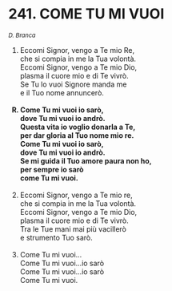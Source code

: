 # 241. COME TU MI VUOI

<sub><i>D. Branca</i></sub>
<ol>
	<li>Eccomi Signor, vengo a Te mio Re,<br>
		che si compia in me la Tua volontà.<br>
		Eccomi Signor, vengo a Te mio Dio,<br>
		plasma il cuore mio e di Te vivrò.<br>
		Se Tu lo vuoi Signore manda me<br>
		e il Tuo nome annuncerò.</li><br>
	<b><li type="A" value="18">Come Tu mi vuoi io sarò,<br>
		dove Tu mi vuoi io andrò.<br>
		Questa vita io voglio donarla a Te,<br>
		per dar gloria al Tuo nome mio re.<br>
		Come Tu mi vuoi io sarò,<br>
		dove Tu mi vuoi io andrò.<br>
		Se mi guida il Tuo amore paura non ho,<br>
		per sempre io sarò<br>
		come Tu mi vuoi.</li></b><br>
	<li value="2">Eccomi Signor, vengo a Te mio re,<br>
		che si compia in me la Tua volontà.<br>
		Eccomi Signor, vengo a Te mio Dio,<br>
		plasma il cuore mio e di Te vivrò.<br>
		Tra le Tue mani mai più vacillerò<br>
		e strumento Tuo sarò.</li><br>
	<li>Come Tu mi vuoi…<br>
		Come Tu mi vuoi...io sarò<br>
		Come Tu mi vuoi...io sarò<br>
		Come Tu mi vuoi.</li>
</ol>
